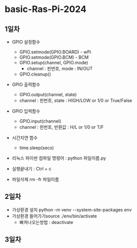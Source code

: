 # basic-Ras-Pi-2024

## 1일차 
- GPIO 설정함수 
    - GPIO.setmode(GPIO.BOARD) - wPi
    - GPIO.setmode(GPIO.BCM) - BCM
    - GPIO.setup(channel, GPIO.mode)
        - channel : 핀번호, mode : IN/OUT
    - GPIO.cleanup()

- GPIO 출력함수
    - GPIO.output(channel, state)
    - channel : 핀번호, state : HIGH/LOW or 1/0 or True/False

- GPIO 입력함수
    - GPIO.input(channel)
    - channel : 핀번호, 반환값 : H/L or 1/0 or T/F

- 시간지연 함수
    - time.sleep(secs)

- 리눅스 파이썬 컴파일 명령어 : python 파일이름.py
- 실행끝내기 : Ctrl + c
- 파일삭제 rm -fr 파일이름

## 2일차
- 가상환경 설치 python -m venv --system-site-packages env
- 가상환경 들어가기source ./env/bin/activate
    - 빠져나오는방법 : deactivate


## 3일차